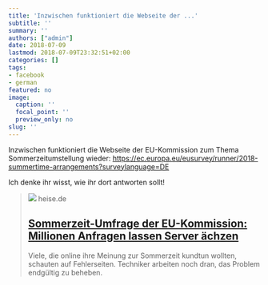 ```yaml
---
title: 'Inzwischen funktioniert die Webseite der ...'
subtitle: ''
summary: ''
authors: ["admin"]
date: 2018-07-09
lastmod: 2018-07-09T23:32:51+02:00
categories: []
tags:
- facebook
- german
featured: no
image:
  caption: ''
  focal_point: ''
  preview_only: no
slug: ''
---
```

Inzwischen funktioniert die Webseite der EU-Kommission zum Thema Sommerzeitumstellung wieder: https://ec.europa.eu/eusurvey/runner/2018-summertime-arrangements?surveylanguage=DE

Ich denke ihr wisst, wie ihr dort antworten sollt!
> [![](https://heise.cloudimg.io/bound/1200x1200/q85.png-lossy-85.webp-lossy-85.foil1/_www-heise-de_/imgs/18/2/4/6/1/6/0/4/70b0fd9577ef52ba55e811e8aa38b110v1_max_755x424_b3535db83dc50e27c1bb1392364c95a2-cc6f2cee8850bddf.jpeg)](https://www.heise.de/newsticker/meldung/Sommerzeit-Umfrage-der-EU-Kommission-Millionen-Anfragen-lassen-Server-aechzen-4106316.html)
> heise.de
> ## [Sommerzeit-Umfrage der EU-Kommission: Millionen Anfragen lassen Server ächzen](https://www.heise.de/newsticker/meldung/Sommerzeit-Umfrage-der-EU-Kommission-Millionen-Anfragen-lassen-Server-aechzen-4106316.html)
>
>Viele, die online ihre Meinung zur Sommerzeit kundtun wollten, schauten auf Fehlerseiten. Techniker arbeiten noch dran, das Problem endgültig zu beheben.


